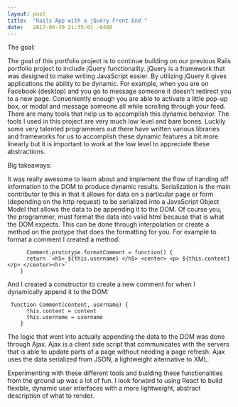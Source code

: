 ```yaml
---
layout: post
title:  "Rails App with a jQuery Front End "
date:   2017-06-30 21:35:01 -0400
---
```



The goal:   

The goal of this portfolio project is to continue building on our previous Rails portfolio project to include jQuery functionality. jQuery is a framework that was designed to make writing JavaScript easier. By utilizing jQuery it gives applications the ability to be dynamic. For example, when you are on Facebook (desktop) and you go to message someone it doesn't redirect you to a new page. Conveniently enough you are able to activate a little pop-up box, or modal and message someone all while scrolling through your feed. There are many tools that help us to accomplish this dynamic behavior. The tools I used in this project are very much low level and bare bones. Luckily some very talented programmers out there have written various libraries and frameworks for us to accomplish these dynamic features a bit more linearly but it is important to work at the low level to appreciate these abstractions. 

Big takeaways: 

It was really awesome to learn about and implement the flow of handing off information to the DOM to produce dynamic results. Serialization is the main contributor to this in that it allows for data on a particular page or form (depending on the http request) to be serialized into a JavaScript Object Model that allows the data to be appending it to the DOM. Of course you, the programmer, must format the data into valid html because that is what the DOM expects. This can be done through interpolation or create a method on the protype that does the formatting for you. For example to format a comment I created a method: 

```
      Comment.prototype.formatComment = function() {
      return `<h5> ${this.username} </h5> <center> <p> ${this.content} </p> </center><hr>`
    }
```

And I created a constructor to create a new comment for when I dynamically append it to the DOM: 

```
 function Comment(content, username) {
      this.content = content
      this.username = username 
    }
```

The logic that went into actually appending the data to the DOM was done through Ajax. Ajax is a client side script that communicates with the servers that is able to update parts of a page without needing a page refresh. Ajax uses the data serialized from JSON, a lightweight alternative to XML. 

Experimenting with these different tools and building these functionalities from the ground up was a lot of fun. I look forward to using React to build flexible, dynamic user interfaces with a more lightweight, abstract description of what to render. 


